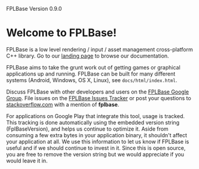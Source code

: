 FPLBase Version 0.9.0

# Welcome to FPLBase!

FPLBase is a low level rendering / input / asset management cross-platform C++
library. Go to our [landing page][] to browse our documentation.

FPLBase aims to take the grunt work out of getting games or graphical
applications up and running.
FPLBase can be built for many different systems (Android, Windows, OS X, Linux),
see `docs/html/index.html`.

Discuss FPLBase with other developers and users on the
[FPLBase Google Group][]. File issues on the [FPLBase Issues Tracker][]
or post your questions to [stackoverflow.com][] with a mention of
**fplbase**.

For applications on Google Play that integrate this tool, usage is tracked.
This tracking is done automatically using the embedded version string
(FplBaseVersion), and helps us continue to optimize it. Aside from
consuming a few extra bytes in your application binary, it shouldn't affect
your application at all.  We use this information to let us know if FPLBase
is useful and if we should continue to invest in it. Since this is open
source, you are free to remove the version string but we would appreciate if
you would leave it in.

  [FPLBase Google Group]: http://group.google.com/group/fplbase
  [FPLBase Issues Tracker]: http://github.com/google/fplbase/issues
  [stackoverflow.com]: http://www.stackoverflow.com
  [landing page]: http://google.github.io/fplbase
